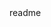 <snippet>
  <content><![CDATA[
# bgcolor.js
The function of this little library is to change the backgroundcolor of objects. They could be changed with a press on a button or for example on hover.
It's very easy to use! Check it out!
## Installation
Download the HTML file and the Javascript file. Open the HTML file and change the objects which need to change color.
## Usage
TODO: Write usage instructions
## Credits
Credits to Rob Peeters
## License
This library is free to use for everyone!
]]></content>
  <tabTrigger>readme</tabTrigger>
</snippet>
